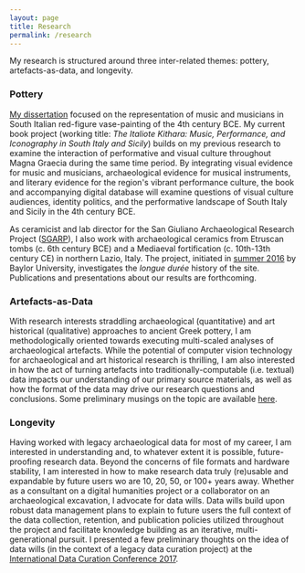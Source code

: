 ```yaml
---
layout: page
title: Research
permalink: /research
---
```


My research is structured around three inter-related themes: pottery, artefacts-as-data, and longevity.

### Pottery
[My dissertation](http://dx.doi.org/10.18130/V3RG67) focused on the representation of music and musicians in South Italian red-figure vase-painting of the 4th century BCE. My current book project (working title: _The Italiote Kithara: Music, Performance, and Iconography in South Italy and Sicily_) builds on my previous research to examine the interaction of performative and visual culture throughout Magna Graecia during the same time period. By integrating visual evidence for music and musicians, archaeological evidence for musical instruments, and literary evidence for the region's vibrant performance culture, the book and accompanying digital database will examine questions of visual culture audiences, identity politics, and the performative landscape of South Italy and Sicily in the 4th century BCE.

As ceramicist and lab director for the San Giuliano Archaeological Research Project ([SGARP](http://www.baylor.edu/bic/index.php?id=940301)), I also work with archaeological ceramics from Etruscan tombs (c. 6th century BCE) and a Mediaeval fortification (c. 10th-13th century CE) in northern Lazio, Italy. The project, initiated in [summer 2016](http://www.fastionline.org/excavation/micro_view.php?fst_cd=AIAC_958&curcol=sea_cd-AIAC_8754) by Baylor University, investigates the _longue durée_ history of the site. Publications and presentations about our results are forthcoming.

### Artefacts-as-Data
With research interests straddling archaeological (quantitative) and art historical (qualitative) approaches to ancient Greek pottery, I am methodologically oriented towards executing multi-scaled analyses of archaeological artefacts. While the potential of computer vision technology for archaeological and art historical research is thrilling, I am also interested in how the act of turning artefacts into traditionally-computable (i.e. textual) data impacts our understanding of our primary source materials, as well as how the format of the data may drive our research questions and conclusions. Some preliminary musings on the topic are available [here](https://github.com/HeardLibrary/semantic-web/blob/gh-pages/posts/2017-01-09.md).

### Longevity
Having worked with legacy archaeological data for most of my career, I am interested in understanding and, to whatever extent it is possible, future-proofing research data. Beyond the concerns of file formats and hardware stability, I am interested in how to make research data truly (re)usable and expandable by future users wo are 10, 20, 50, or 100+ years away. Whether as a consultant on a digital humanities project or a collaborator on an archaeological excavation, I advocate for data wills. Data wills build upon robust data management plans to explain to future users the full context of the data collection, retention, and publication policies utilized throughout the project and facilitate knowledge building as an iterative, multi-generational pursuit. I presented a few preliminary thoughts on the idea of data wills (in the context of a legacy data curation project) at the [International Data Curation Conference 2017](http://www.dcc.ac.uk/sites/default/files/documents/IDCC17~/presentations/VAI-CBA_IDCC17_presentation.pdf).